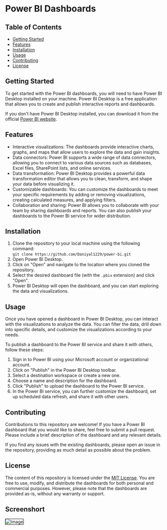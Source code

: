 <body>
    <h1>Power BI Dashboards</h1>
    <h2>Table of Contents</h2>
    <ul>
        <li><a href="#getting-started">Getting Started</a></li>
        <li><a href="#features">Features</a></li>
        <li><a href="#installation">Installation</a></li>
        <li><a href="#usage">Usage</a></li>
        <li><a href="#contributing">Contributing</a></li>
        <li><a href="#license">License</a></li>
    </ul>
    <h2 id="getting-started">Getting Started</h2>
    <p>To get started with the Power BI dashboards, you will need to have Power BI Desktop installed on your machine. Power BI Desktop is a free application that allows you to create and publish interactive reports and dashboards.</p>
    <p>If you don't have Power BI Desktop installed, you can download it from the official 
    <a href="https://powerbi.microsoft.com/en-us/desktop/">Power BI website</a>.</p>
    <h2 id="features">Features</h2>
    <ul>
        <li>Interactive visualizations: The dashboards provide interactive charts, graphs, and maps that allow users to explore the data and gain insights.</li>
        <li>Data connectors: Power BI supports a wide range of data connectors, allowing you to connect to various data sources such as databases, Excel files, SharePoint lists, and online services.</li>
        <li>Data transformation: Power BI Desktop provides a powerful data transformation editor that allows you to clean, transform, and shape your data before visualizing it.</li>
        <li>Customizable dashboards: You can customize the dashboards to meet your specific requirements by adding or removing visualizations, creating calculated measures, and applying filters.</li>
        <li>Collaboration and sharing: Power BI allows you to collaborate with your team by sharing dashboards and reports. You can also publish your dashboards to the Power BI service for wider distribution.</li>
    </ul>
    <h2 id="installation">Installation</h2>
    <ol>
        <li>Clone the repository to your local machine using the following command:<br>
            <code>git clone https://github.com/Daniyal1229/power-bi.git</code></li>
        <li>Open Power BI Desktop.</li>
        <li>Click on "Open" and navigate to the location where you cloned the repository.</li>
        <li>Select the desired dashboard file (with the <code>.pbix</code> extension) and click "Open".</li>
        <li>Power BI Desktop will open the dashboard, and you can start exploring the data and visualizations.</li>
    </ol>
    <h2 id="usage">Usage</h2>
    <p>Once you have opened a dashboard in Power BI Desktop, you can interact with the visualizations to analyze the data. You can filter the data, drill down into specific details, and customize the visualizations according to your needs.</p>
    <p>To publish a dashboard to the Power BI service and share it with others, follow these steps:</p>
    <ol>
        <li>Sign in to Power BI using your Microsoft account or organizational account.</li>
        <li>Click on "Publish" in the Power BI Desktop toolbar.</li>
        <li>Select a destination workspace or create a new one.</li>
        <li>Choose a name and description for the dashboard.</li>
        <li>Click "Publish" to upload the dashboard to the Power BI service.</li>
        <li>In the Power BI service, you can further customize the dashboard, set up scheduled data refresh, and share it with other users.</li>
    </ol>
    <h2 id="contributing">Contributing</h2>
    <p>Contributions to this repository are welcome! If you have a Power BI dashboard that you would like to share, feel free to submit a pull request. Please include a brief description of the dashboard and any relevant details.</p>
    <p>If you find any issues with the existing dashboards, please open an issue in the repository, providing as much detail as possible about the problem.</p>
    <h2 id="license">License</h2>
    <p>The content of this repository is licensed under the <a href="LICENSE">MIT License</a>. You are free to use, modify, and distribute the dashboards for both personal and commercial purposes. However, please note that the dashboards are provided as-is, without any warranty or support.</p>
    <h2> Screenshort </h2>
    <img src="\Retail sales data.png" alt=" Image" style="border: 1px solid black;">
</body>
</html>


